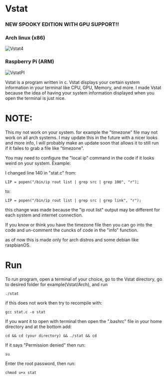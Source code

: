 # Vstat

### NEW SPOOKY EDITION WITH GPU SUPPORT!!

### Arch linux (x86)
![Vstat4](https://user-images.githubusercontent.com/88514898/139603929-b5bf50ec-f106-4ce4-9473-6b9048fa6ec5.png)

### Raspberry Pi (ARM)
![VstatPI](https://user-images.githubusercontent.com/88514898/141326994-ca13473b-131a-4f97-a4a5-cadaae697978.png)

Vstat is a program written in c. Vstat displays your certain system information in your terminal like CPU, GPU, Memory, and more. I made Vstat because the idea of having your system information displayed when you open the terminal is just nice.


# NOTE: 
This my not work on your system. for example the "timezone" file may not work on all arch systems. I may update this in the future with a nicer looks and more info, I will probably make an update soon that allows it to still run if it failes to grab a file like "timezone".

You may need to configure the "local ip" command in the code if it looks weird on your system.
Example:

I changed line 140 in "stat.c" from:

```LIP = popen("/bin/ip rout list | grep src | grep 100", "r");```

to:

```LIP = popen("/bin/ip rout list | grep src | grep link", "r");```

this change was made because the "ip rout list" output may be different for each system and internet connection.

If you know or think you have the timezone file then you can go into the code and un-comment the cuncks of code in the "info" function.

as of now this is made only for arch distros and some debian like raspbianOS.

# Run
To run program, open a terminal of your choice, go to the Vstat directory, go to desired folder for example(Vstat/Arch), and run

```./stat```

if this does not work then try to recompile with:

```gcc stat.c -o stat```

If you want it to open with terminal then open the ".bashrc" file in your home directory and at the bottom add:

```cd && cd (your directory) && ./stat && cd```

If it says "Permission denied" then run:

```su```

Enter the root password, then run:

```chmod u+x stat```

